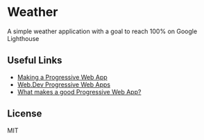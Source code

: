 # Weather

A simple weather application with a goal to reach 100% on Google Lighthouse

## Useful Links

- [Making a Progressive Web App](https://create-react-app.dev/docs/making-a-progressive-web-app/)
- [Web.Dev Progressive Web Apps](https://web.dev/progressive-web-apps/)
- [What makes a good Progressive Web App?](https://web.dev/pwa-checklist/)

## License

MIT
